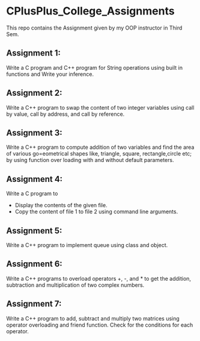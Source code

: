 # CPlusPlus_College_Assignments
This repo contains the Assignment given by my OOP instructor in Third Sem.
## Assignment 1:
Write a C program and C++ program for String operations using built in functions and Write your inference.
## Assignment 2:
Write a C++ program to swap the content of two integer variables using call by value, call by address, and call by reference.
## Assignment 3:
Write a C++ program to compute addition of two variables and find the area of various go=eometrical shapes like, triangle, square, rectangle,circle etc; by using function over loading with and without default parameters.
## Assignment 4:
Write a C program to 
- Display the contents of the given file.
- Copy the content of file 1 to file 2 using command line arguments.
## Assignment 5:
Write a C++ program to implement queue using class and object.
## Assignment 6:
Write a C++ programs to overload operators +, -, and * to get the addition, subtraction and multiplication of two complex numbers.
## Assignment 7:
Write a C++ program to add, subtract and multiply two matrices using operator overloading and friend function. Check for the conditions for each operator.
